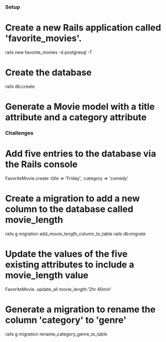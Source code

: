 ### Setup
# Create a new Rails application called 'favorite_movies'.
rails new favorite_movies -d postgresql -T
# Create the database
rails db:create
# Generate a Movie model with a title attribute and a category attribute


### Challenges
# Add five entries to the database via the Rails console
FavoriteMovie.create :title => 'Friday', :category => 'comedy'
# Create a migration to add a new column to the database called movie_length
rails g migration add_movie_length_column_to_table
rails db:migrate
# Update the values of the five existing attributes to include a movie_length value
FavoriteMovie .update_all movie_length:'2hr 40min'
# Generate a migration to rename the column 'category' to 'genre'
rails g migration rename_category_genre_to_table